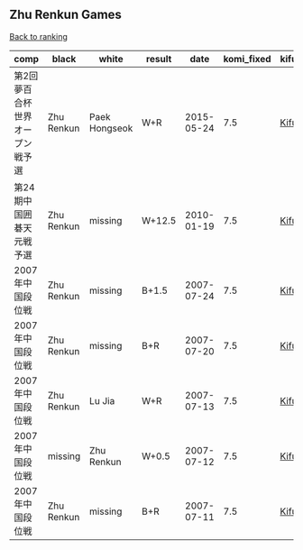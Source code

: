 ## Zhu Renkun Games

[Back to ranking](../../index.md)




| **comp** | **black** | **white** | **result** | **date** | **komi_fixed** | **kifu** | 
| --- | --- | --- | --- | --- | --- | --- |
| 第2回夢百合杯世界オープン戦予選 | Zhu Renkun | Paek Hongseok | W+R | 2015-05-24 | 7.5 | [Kifu](https://kifudepot.net/kifucontents.php?id=vP3iAkSHEYNemjvP8qpH%2Bw%3D%3D) | 
| 第24期中国囲碁天元戦予選 | Zhu Renkun | missing | W+12.5 | 2010-01-19 | 7.5 | [Kifu](https://kifudepot.net/kifucontents.php?id=g7DuC5Vy9wAAYikc4r1cbw%3D%3D) | 
| 2007年中国段位戦 | Zhu Renkun | missing | B+1.5 | 2007-07-24 | 7.5 | [Kifu](https://kifudepot.net/kifucontents.php?id=0umjF%2Fsq4Z6JYJrlaKfJiQ%3D%3D) | 
| 2007年中国段位戦 | Zhu Renkun | missing | B+R | 2007-07-20 | 7.5 | [Kifu](https://kifudepot.net/kifucontents.php?id=h3myTiAyRgklK9Oi3vvmRQ%3D%3D) | 
| 2007年中国段位戦 | Zhu Renkun | Lu Jia | W+R | 2007-07-13 | 7.5 | [Kifu](https://kifudepot.net/kifucontents.php?id=UcfCeOaripvO%2BTyeYWqaOQ%3D%3D) | 
| 2007年中国段位戦 | missing | Zhu Renkun | W+0.5 | 2007-07-12 | 7.5 | [Kifu](https://kifudepot.net/kifucontents.php?id=mhJ7bG9qF1Z9nPlRhby6WQ%3D%3D) | 
| 2007年中国段位戦 | Zhu Renkun | missing | B+R | 2007-07-11 | 7.5 | [Kifu](https://kifudepot.net/kifucontents.php?id=EpiIEth8L0xSEK2nU4JY2g%3D%3D) |




